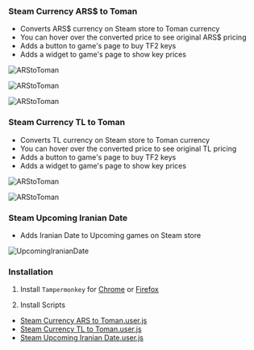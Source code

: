 ### Steam Currency ARS$ to Toman
- Converts ARS$ currency on Steam store to Toman currency
- You can hover over the converted price to see original ARS$ pricing
- Adds a button to game's page to buy TF2 keys
- Adds a widget to game's page to show key prices

![ARStoToman](https://github.com/M-Zoghi/SteamCurrencytoToman/blob/main/Images/ARStoToman.png?raw=true)

![ARStoToman](https://github.com/M-Zoghi/SteamCurrencytoToman/blob/main/Images/BuyButton.png?raw=true)

![ARStoToman](https://github.com/M-Zoghi/SteamCurrencytoToman/blob/main/Images/WidgetARS.png?raw=true)

### Steam Currency TL to Toman
- Converts TL currency on Steam store to Toman currency
- You can hover over the converted price to see original TL pricing
- Adds a button to game's page to buy TF2 keys
- Adds a widget to game's page to show key prices

![ARStoToman](https://github.com/M-Zoghi/SteamCurrencytoToman/blob/main/Images/ARStoToman2.png?raw=true)

![ARStoToman](https://github.com/M-Zoghi/SteamCurrencytoToman/blob/main/Images/WidgetTL.png?raw=true)

### Steam Upcoming Iranian Date
- Adds Iranian Date to Upcoming games on Steam store

![UpcomingIranianDate](https://github.com/M-Zoghi/SteamCurrencytoToman/blob/main/Images/UpcomingIranianDate.png?raw=true)

### Installation
1. Install `Tampermonkey` for [Chrome](https://chrome.google.com/webstore/detail/tampermonkey/dhdgffkkebhmkfjojejmpbldmpobfkfo "Chrome") or [Firefox](https://addons.mozilla.org/en-US/firefox/addon/tampermonkey "Firefox")

2. Install Scripts
- [Steam Currency ARS to Toman.user.js](https://github.com/M-Zoghi/SteamCurrencytoToman/raw/main/Steam%20Currency%20ARS%20to%20Toman.user.js "Steam Currency ARS$ to Toman")
- [Steam Currency TL to Toman.user.js](https://github.com/M-Zoghi/SteamCurrencytoToman/raw/main/Steam%20Currency%20TL%20to%20Toman.user.js "Steam Currency TL to Toman")
- [Steam Upcoming Iranian Date.user.js](https://github.com/M-Zoghi/SteamCurrencytoToman/raw/main/Steam%20Upcoming%20Iranian%20Date.user.js "Steam Upcoming Iranian Date")
